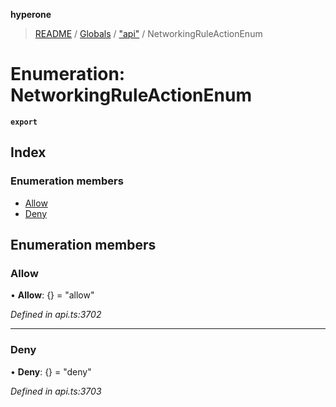 **hyperone**

> [README](../README.md) / [Globals](../globals.md) / ["api"](../modules/_api_.md) / NetworkingRuleActionEnum

# Enumeration: NetworkingRuleActionEnum

**`export`** 

## Index

### Enumeration members

* [Allow](_api_.networkingruleactionenum.md#allow)
* [Deny](_api_.networkingruleactionenum.md#deny)

## Enumeration members

### Allow

•  **Allow**: {} = "allow"

*Defined in api.ts:3702*

___

### Deny

•  **Deny**: {} = "deny"

*Defined in api.ts:3703*
